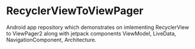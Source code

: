 # RecyclerViewToViewPager
Android app repository which demonstrates on imlementing RecyclerView to ViewPager2 along with jetpack components ViewModel, LiveData, NavigationComponent, Architecture.
